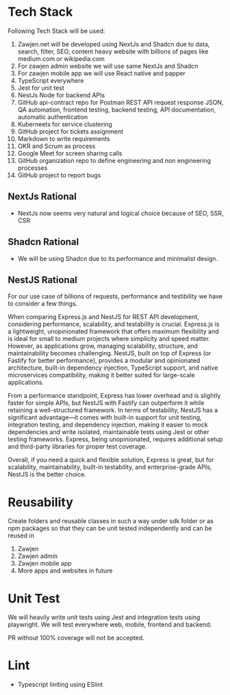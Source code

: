 # Tech Stack

Following Tech Stack will be used:

1. Zawjen.net will be developed using NextJs and Shadcn due to data, search, filter, SEO, content heavy website with billions of pages like medium.com or wikipedia.com
2. For zawjen admin website we will use same NextJs and Shadcn
3. For zawjen mobile app we will use React native and papper
4. TypeScript everywhere
5. Jest for unit test
6. NestJs Node for backend APIs
7. GitHub api-contract repo for Postman REST API request response JSON, QA automation, frontend testing, backend testing, API documentation, automatic authentication 
8. Kuberneets for service clustering
9. GitHub project for tickets assignment 
10. Markdown to write requirements 
11. OKR and Scrum as process
12. Google Meet for screen sharing calls
13. GitHub organization repo to define engineering and non engineering processes
14. GitHub project to report bugs

## NextJs Rational

- NextJs now seems very natural and logical choice because of SEO, SSR, CSR

## Shadcn Rational

- We will be using Shadcn due to its performance and minimalist design.

## NestJS Rational

For our use case of billions of requests, performance and testibility we have to consider a few things.

When comparing Express.js and NestJS for REST API development, considering performance, scalability, and testability is crucial. Express.js is a lightweight, unopinionated framework that offers maximum flexibility and is ideal for small to medium projects where simplicity and speed matter. However, as applications grow, managing scalability, structure, and maintainability becomes challenging. NestJS, built on top of Express (or Fastify for better performance), provides a modular and opinionated architecture, built-in dependency injection, TypeScript support, and native microservices compatibility, making it better suited for large-scale applications.

From a performance standpoint, Express has lower overhead and is slightly faster for simple APIs, but NestJS with Fastify can outperform it while retaining a well-structured framework. In terms of testability, NestJS has a significant advantage—it comes with built-in support for unit testing, integration testing, and dependency injection, making it easier to mock dependencies and write isolated, maintainable tests using Jest or other testing frameworks. Express, being unopinionated, requires additional setup and third-party libraries for proper test coverage.

Overall, if you need a quick and flexible solution, Express is great, but for scalability, maintainability, built-in testability, and enterprise-grade APIs, NestJS is the better choice.

# Reusability

Create folders and reusable classes in such a way under sdk folder or as npm packages so that they can be unit tested independently and can be reused in

1. Zawjen
2. Zawjen admin 
3. Zawjen mobile app
4. More apps and websites in future

# Unit Test
We will heavily write unit tests using Jest and integration tests using playwright. We will test everywhere web, mobile, frontend and backend.

PR without 100% coverage will not be accepted.

# Lint

- Typescript liniting using ESlint
